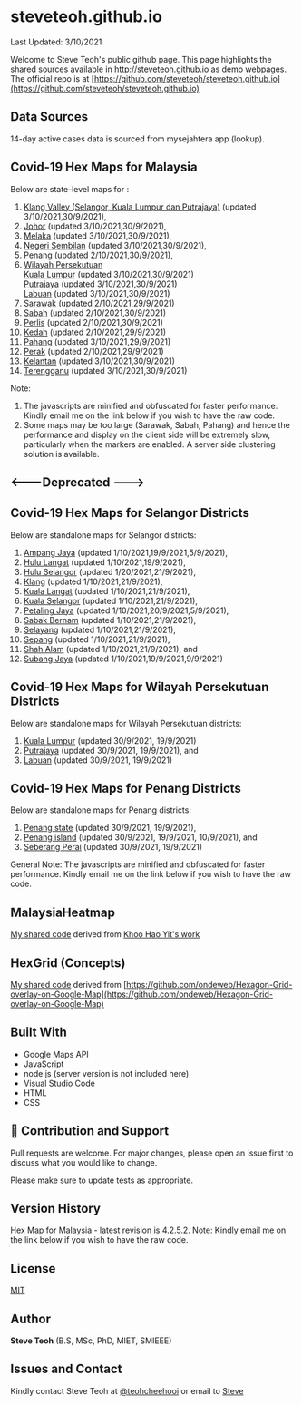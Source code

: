 ﻿# steveteoh.github.io
Last Updated: 3/10/2021

Welcome to Steve Teoh's public github page. This page highlights the shared sources available in http://steveteoh.github.io as demo webpages.
The official repo is at [https://github.com/steveteoh/steveteoh.github.io](https://github.com/steveteoh/steveteoh.github.io)

## Data Sources
14-day active cases data is sourced from mysejahtera app (lookup).

## Covid-19 Hex Maps for Malaysia
Below are state-level maps for : <br>
1. [Klang Valley (Selangor, Kuala Lumpur dan Putrajaya)](http://steveteoh.github.io/KlangValley/) (updated 3/10/2021,30/9/2021), <br>
2. [Johor](http://steveteoh.github.io/Johor/) (updated 3/10/2021,30/9/2021), <br>
3. [Melaka](http://steveteoh.github.io/Melaka/) (updated 3/10/2021,30/9/2021), <br>
4. [Negeri Sembilan](http://steveteoh.github.io/NegeriSembilan/) (updated 3/10/2021,30/9/2021), <br>
5. [Penang](http://steveteoh.github.io/Penang/) (updated 2/10/2021,30/9/2021), <br>
6. [Wilayah Persekutuan](http://steveteoh.github.io/Wilayah/) <br>
   [Kuala Lumpur](http://steveteoh.github.io/KualaLumpur/) (updated 3/10/2021,30/9/2021) <br>
   [Putrajaya](http://steveteoh.github.io/Putrajaya/) (updated 3/10/2021,30/9/2021) <br>
   [Labuan](http://steveteoh.github.io/Labuan/) (updated 3/10/2021,30/9/2021) <br>
7. [Sarawak](http://steveteoh.github.io/Sarawak/) (updated 2/10/2021,29/9/2021) <br>
8. [Sabah](http://steveteoh.github.io/Sabah/) (updated 2/10/2021,30/9/2021) <br>
9. [Perlis](https://steveteoh.github.io/Perlis/) (updated 2/10/2021,30/9/2021) <br>
10. [Kedah](https://steveteoh.github.io/Kedah/) (updated 2/10/2021,29/9/2021) <br>
11. [Pahang](https://steveteoh.github.io/Pahang/) (updated 3/10/2021,29/9/2021) <br>
12. [Perak](https://steveteoh.github.io/Perak/) (updated 2/10/2021,29/9/2021) <br>
13. [Kelantan](https://steveteoh.github.io/Kelantan/) (updated 3/10/2021,30/9/2021) <br>
14. [Terengganu](https://steveteoh.github.io/Terengganu/) (updated 3/10/2021,30/9/2021) <br>

Note: 
1. The javascripts are minified and obfuscated for faster performance. Kindly email me on the link below if you wish to have the raw code. 
2. Some maps may be too large (Sarawak, Sabah, Pahang) and hence the performance and display on the client side will be extremely slow, particularly when the markers are enabled. 
   A server side clustering solution is available.

## <---Deprecated --->
## Covid-19 Hex Maps for Selangor Districts
Below are standalone maps for Selangor districts: <br>
1. [Ampang Jaya](http://steveteoh.github.io/AmpangJaya/) (updated 1/10/2021,19/9/2021,5/9/2021), <br>
2. [Hulu Langat](http://steveteoh.github.io/HuluLangat/) (updated 1/10/2021,19/9/2021), <br>
3. [Hulu Selangor](http://steveteoh.github.io/HuluSelangor/) (updated 1/20/2021,21/9/2021), <br>
4. [Klang](http://steveteoh.github.io/Klang/) (updated 1/10/2021,21/9/2021), <br>
5. [Kuala Langat](http://steveteoh.github.io/KualaLangat/) (updated 1/10/2021,21/9/2021), <br>
6. [Kuala Selangor](http://steveteoh.github.io/KualaSelangor/) (updated 1/10/2021,21/9/2021), <br>
7. [Petaling Jaya](http://steveteoh.github.io/PetalingJaya/) (updated 1/10/2021,20/9/2021,5/9/2021), <br>
8. [Sabak Bernam](http://steveteoh.github.io/SabakBernam) (updated 1/10/2021,21/9/2021), <br>
9. [Selayang](http://steveteoh.github.io/Selayang/) (updated 1/10/2021,21/9/2021), <br>
10. [Sepang](http://steveteoh.github.io/Sepang/) (updated 1/10/2021,21/9/2021), <br>
11. [Shah Alam](http://steveteoh.github.io/ShahAlam/) (updated 1/10/2021,21/9/2021), and  <br>
12. [Subang Jaya](http://steveteoh.github.io/SubangJaya/) (updated 1/10/2021,19/9/2021,9/9/2021)<br>

## Covid-19 Hex Maps for Wilayah Persekutuan Districts
Below are standalone maps for Wilayah Persekutuan districts: <br>
1. [Kuala Lumpur](http://steveteoh.github.io/KualaLumpur) (updated 30/9/2021, 19/9/2021)<br>
2. [Putrajaya](http://steveteoh.github.io/Putrajaya) (updated 30/9/2021, 19/9/2021), and<br>
3. [Labuan](http://steveteoh.github.io/Labuan) (updated 30/9/2021, 19/9/2021)<br>

## Covid-19 Hex Maps for Penang Districts
Below are standalone maps for Penang districts: <br>
1. [Penang state](http://steveteoh.github.io/Penang/index.html) (updated 30/9/2021, 19/9/2021),  <br>
2. [Penang island](http://steveteoh.github.io/Penang/island.html) (updated 30/9/2021, 19/9/2021, 10/9/2021), and  <br>
3. [Seberang Perai](http://steveteoh.github.io/Penang/perai.html) (updated 30/9/2021, 19/9/2021) <br>

General Note: The javascripts are minified and obfuscated for faster performance. Kindly email me on the link below if you wish to have the raw code. 

## MalaysiaHeatmap
[My shared code](http://steveteoh.github.io/MalaysiaHeatMap) derived from [Khoo Hao Yit's work](https://github.com/KhooHaoYit/KhooHaoYit.github.io/tree/main/Covid19%20Malaysia%20Heatmap)

## HexGrid (Concepts)
[My shared code](http://steveteoh.github.io/HexGrid) derived from [https://github.com/ondeweb/Hexagon-Grid-overlay-on-Google-Map](https://github.com/ondeweb/Hexagon-Grid-overlay-on-Google-Map) 

## Built With

- Google Maps API
- JavaScript
- node.js (server version is not included here)
- Visual Studio Code
- HTML
- CSS

## 🤝 Contribution and Support
Pull requests are welcome. For major changes, please open an issue first to discuss what you would like to change.

Please make sure to update tests as appropriate.

## Version History
Hex Map for Malaysia - latest revision is 4.2.5.2.
Note: Kindly email me on the link below if you wish to have the raw code. 

## License
[MIT](https://steveteoh.github.io/LICENSE)

## Author
**Steve Teoh** (B.S, MSc, PhD, MIET, SMIEEE)

## Issues and Contact
Kindly contact Steve Teoh at [@teohcheehooi](https://twitter.com/teohcheehooi) or email to [Steve](mailto:chteoh@1utar.my?subject=Map "Map")
